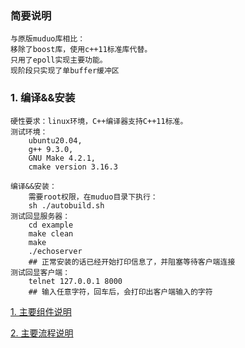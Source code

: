 ### 简要说明
    与原版muduo库相比：
    移除了boost库，使用c++11标准库代替。
    只用了epoll实现主要功能。
    现阶段只实现了单buffer缓冲区

### 1. 编译&&安装 

    硬性要求：linux环境，C++编译器支持C++11标准。
    测试环境：
        ubuntu20.04,
        g++ 9.3.0,
        GNU Make 4.2.1,
        cmake version 3.16.3
    
    编译&&安装：
        需要root权限，在muduo目录下执行：
        sh ./autobuild.sh
    测试回显服务器：
        cd example
        make clean
        make
        ./echoserver
        ## 正常安装的话已经开始打印信息了，并阻塞等待客户端连接
    测试回显客户端：
        telnet 127.0.0.1 8000
        ## 输入任意字符，回车后，会打印出客户端输入的字符

[1. 主要组件说明](basicClass.md)

[2. 主要流程说明](basicModel.md)
